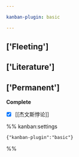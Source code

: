 ```yaml
---

kanban-plugin: basic

---
```


## ['Fleeting']



## ['Literature']



## ['Permanent']

**Complete**
- [x] [[杰文斯悖论]]




%% kanban:settings
```
{"kanban-plugin":"basic"}
```
%%